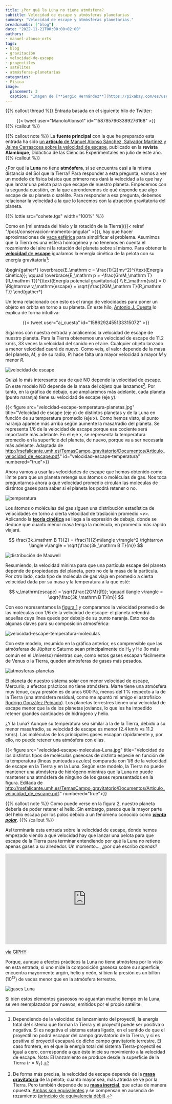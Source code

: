 ```yaml
---
title: ¿Por qué la Luna no tiene atmósfera?
subtitle: Velocidad de escape y atmósferas planetarias
summary: "Velocidad de escape y atmósferas planetarias."
breadcrumbs: ["blog"]
date: "2022-11-21T00:00:00+02:00"
authors:
- manuel-alonso-orts
tags:
- blog
- gravitación
- velocidad-de-escape
- proyectiles
- satélites
- atmósferas-planetarias
categories:
- Física
image:
  placement: 3
  caption: "Imagen de [**Sergio Hernández**](https://pixabay.com/es/users/sergioht87-8948976/) en [Pixabay](https://pixabay.com/es/)"
---
```


{{% callout thread %}}
Entrada basada en el siguiente hilo de Twitter:
<div align="center">
{{< tweet user="ManoloAlonso1" id="1587857963389276168" >}}
</div>
{{% /callout %}}

{{% callout note %}}
La **fuente principal** con la que he preparado esta entrada ha sido [un **artículo** de Manuel Alonso Sánchez, Salvador Martínez y Jaime Carrascosa sobre la velocidad de escape](http://rsefalicante.umh.es/TemasCampo_gravitatorio/Documentos/Articulo_velocidad_de_escape.pdf), publicado en la **revista Alambique**, Didáctica de las Ciencias Experimentales en julio de este año. 
{{% /callout %}}

¿Por qué la **Luna** no tiene **atmósfera**, si se encuentra casi a la misma distancia del Sol que la Tierra? Para responder a esta pregunta, vamos a ver un modelo de física básica que primero nos dará la velocidad a la que hay que lanzar una pelota para que escape de nuestro planeta. Empecemos con la segunda cuestión, en la que aprenderemos de qué depende que algo escape de su planeta o satélite. Para responder a esa pregunta, debemos relacionar la velocidad a la que lo lancemos con la atracción gravitatoria del planeta.

{{% lottie src="cohete.tgs" width="100%" %}}

Como en [mi entrada del hielo y la rotación de la Tierra]({{< relref "/post/conservacion-momento-angular" >}}), hay que hacer aproximaciones de [vaca esférica](https://es.wikipedia.org/wiki/Vaca_esférica) para simplificar el problema. Asumimos que la Tierra es una esfera homogénea y no tenemos en cuenta el rozamiento del aire ni la rotación del planeta sobre sí mismo. Para obtener la [**velocidad** de **escape**](https://es.wikipedia.org/wiki/Velocidad_de_escape) igualamos la energía cinética de la pelota con su energía gravitatoria[^1]: 

[^1]: Dependiendo de la velocidad de lanzamiento del proyectil, la energía total del sistema que forman la Tierra y el proyectil puede ser positiva o negativa. Si es negativa el sistema estará ligado, en el sentido de que el proyectil no podrá escapar del campo gravitatorio de la Tierra, y si es positiva el proyectil escapará de dicho campo gravitatorio terrestre. El caso frontera, en el que la energía total del sistema Tierra-proyectil es igual a cero, corresponde a que éste inicie su movimiento a la velocidad de escape. Nota: El lanzamiento se produce desde la superficie de la Tierra (*r* = *R*<sub>T</sub>).

\begin{gather*}
\overbrace{E_\mathrm c = \frac{1}{2}mv^2}^{\text{Energía cinética}}; \qquad \overbrace{E_\mathrm p = -\frac{GmM_\mathrm T}{R_\mathrm T}}^{\text{Energía potencial gravitatoria}} \\\\
E_\mathrm{sist} = 0 \Rightarrow v_\mathrm{escape} = \sqrt{\frac{2GM_\mathrm T}{R_\mathrm T}}
\end{gather*}

Un tema relacionado con esto es el rango de velocidades para poner un objeto en órbita en torno a su planeta. En este hilo, [Antonio J. Cuesta](https://twitter.com/aj_cuesta) lo explica de forma intuitiva:

<div align="center">
{{< tweet user="aj_cuesta" id="1586292455133315072" >}}
</div>

Sigamos con nuestra entrada y analicemos la velocidad de escape de nuestro planeta. Para la Tierra obtenemos una velocidad de escape de 11.2&thinsp;km/s, 33 veces la velocidad del sonido en el aire. Cualquier objeto lanzado a menor velocidad caerá de nuevo. Como veis, el valor depende de la masa del planeta, *M*, y de su radio, *R*: hace falta una mayor velocidad a mayor *M* y menor *R*.

![velocidad de escape](velocidad-escape.jpg "Como estamos en la superficie del planeta, lanzamos la pelota desde una distancia de su centro igual al radio de la Tierra (que asumimos esférica), de ahí que se hable del radio del planeta. Adaptada de https://ualr.edu/tv/2021/05/27/june-2021-black-hole-summer/escape-velocity/")

Quizá lo más interesante sea de qué NO depende la velocidad de escape. En este modelo NO depende de la masa del objeto que lanzamos[^2]. Por tanto, en la gráfica de debajo, que ampliaremos más adelante, cada planeta (punto naranja) tiene su velocidad de escape (eje y).

[^2]: De forma más precisa, la velocidad de escape depende de la [**masa gravitatoria**](https://es.wikipedia.org/wiki/Masa_gravitacional) de la pelota; cuanto mayor sea, más atraída se ve por la Tierra. Pero también depende de su [**masa inercial**](https://es.wikipedia.org/wiki/Masa_inercial), que actúa de manera opuesta. [Ambas son equivalentes](http://rsefalicante.umh.es/TemasMasas/masasycaida05.htm) y se compensan en ausencia de rozamiento ([principio de equivalencia débil](https://es.wikipedia.org/wiki/Principio_de_equivalencia#Principio_de_equivalencia_débil)).

{{< figure src="velocidad-escape-temperatura-planetas.jpg" title="Velocidad de escape (eje y) de distintos planetas y de la Luna en función de su temperatura promedio (eje x). Como hemos visto, el punto naranja aparece más arriba según aumente la masa/radio del planeta. Se representa 1/6 de la velocidad de escape porque ese cociente será importante más adelante. En el eje x, se representa la temperatura promedio en la superficie del planeta, de nuevo, porque va a ser necesaria más adelante. Adaptada de http://rsefalicante.umh.es/TemasCampo_gravitatorio/Documentos/Articulo_velocidad_de_escape.pdf." id="velocidad-escape-temperatura" numbered="true">}}

Ahora vamos a usar las velocidades de escape que hemos obtenido como límite para que un planeta retenga sus átomos o moléculas de gas. Nos toca preguntarnos ahora a qué velocidad promedio circulan las moléculas de distintos gases para saber si el planeta los podrá retener o no.

![temperatura](https://upload.wikimedia.org/wikipedia/commons/6/6d/Translational_motion.gif "Simulación del movimiento de átomos de helio a presión de 1950 atmósferas, ralentizada 2 trillones de veces. Se han pintado 5 átomos de rojo para facilitar su visualización. Fuente: https://en.wikipedia.org/wiki/File:Translational_motion.gif.")

Los átomos o moléculas del gas siguen una distribución estadística de velocidades en torno a cierta velocidad de traslación promedio &lt;*v*&gt;. Aplicando la [**teoría cinética**](https://es.wikipedia.org/wiki/Teor%C3%ADa_cinética_de_los_gases) se llega a la expresión de debajo, donde se deduce que cuanto menor masa tenga la molécula, en promedio más rápido viajará.

$$
\frac{3k_\mathrm B T}{2} = \frac{1}{2}m\langle v\rangle^2 \rightarrow \langle v\rangle = \sqrt{\frac{3k_\mathrm B T}{m}}
$$

![distribución de Maxwell](https://homepages.abdn.ac.uk/j.s.reid/pages/Maxwell/Legacy/MaxDn.png "Distribución de velocidades de distintas moléculas (verde vs. azul) o la misma molécula a distinta temperatura (azul vs. rojo). Como el oxígeno es más liviano que el CO<sub>2</sub>, su velocidad promedio es mayor, como también se ve en las ecuaciones de arriba. Fuente: https://homepages.abdn.ac.uk/j.s.reid/pages/Maxwell/Legacy/MaxDistrb.html.")

Resumiendo, la velocidad mínima para que una partícula escape del planeta depende de propiedades del planeta, pero no de la masa de la partícula. Por otro lado, cada tipo de molécula de gas viaja en promedio a cierta velocidad dada por su masa y la temperatura a la que esté:

$$
v_\mathrm{escape} = \sqrt{\frac{2GM}{R}}; \qquad \langle v\rangle = \sqrt{\frac{3k_\mathrm B T}{m}}
$$

Con eso representamos la [figura 1](#figure-velocidad-escape-temperatura) y comparamos la velocidad promedio de las moléculas con 1/6 de la velocidad de escape: el planeta retendrá aquellas cuya línea quede por debajo de su punto naranja. Esto nos da algunas claves para su composición atmosférica:

![velocidad-escape-temperatura-moleculas](velocidad-escape-temperatura-moleculas.jpg "Velocidad de los distintos tipos de moléculas gaseosas de distinta especie en función de la temperatura (líneas punteadas azules) comparada con 1/6 de la velocidad de escape en los distintos planetas y en la Luna. El factor 1/6 tiene en cuenta la dispersión en velocidades de las moléculas, imponiendo retener casi el 100&thinsp;% de ellas durante mucho tiempo. En este modelo, el planeta podría mantener una atmósfera de esa molécula si se encuentra por encima de su línea punteada azul correspondiente. Para la temperatura de cada planeta, los autores tomaron una temperatura promedio en la superficie del mismo. Autores: Manuel Alonso Sánchez, Salvador Martínez y Jaime Carrascosa.")

Con este modelo, resumido en la gráfica anterior, es comprensible que las atmósferas de Júpiter o Saturno sean principalmente de H<sub>2</sub> y He (lo más común en el Universo) mientras que, como estos gases escapan fácilmente de Venus o la Tierra, queden atmósferas de gases más pesados.

![atmosferas-planetas](atmosferas-planetas.jpg "Composición de las atmósferas de los planetas del sistema solar. Fuente: https://presencia.unah.edu.hn/noticias/conozca-la-atmosfera-de-los-planetas/.")

El planeta de nuestro sistema solar con menor velocidad de escape, Mercurio, a efectos prácticos no tiene atmósfera. Marte tiene una atmósfera muy tenue, cuya presión es de unos 600&thinsp;Pa, menos del 1&thinsp;% respecto a la de la Tierra (una atmósfera residual, como me apuntó mi amigo el astrofísico [Rodrigo González Peinado](https://twitter.com/rodrigogpeinado)). Los planetas terrestres tienen una velocidad de escape menor que la de los planetas jovianos, lo que les ha impedido retener grandes cantidades de hidrógeno y helio.

¿Y la Luna? Aunque su temperatura sea similar a la de la Tierra, debido a su menor masa/radio, su velocidad de escape es menor (2.4&thinsp;km/s vs 11.2&thinsp;km/s). Las moléculas de los principales gases escapan rápidamente y, por ello, no puede retener una atmósfera con ellas.

{{< figure src="velocidad-escape-moleculas-Luna.jpg" title="Velocidad de los distintos tipos de moléculas gaseosas de distinta especie en función de la temperatura (líneas punteadas azules) comparada con 1/6 de la velocidad de escape en la Tierra y en la Luna. Según este modelo, la Tierra no puede mantener una atmósfera de hidrógeno mientras que la Luna no puede mantener una atmósfera de ninguno de los gases representados en la figura. Editada de http://rsefalicante.umh.es/TemasCampo_gravitatorio/Documentos/Articulo_velocidad_de_escape.pdf." numbered="true">}}

{{% callout note %}}
Como puede verse en la figura 2, nuestro planeta debería de poder retener el helio. Sin embargo, parece que la mayor parte del helio escapa por los polos debido a un fenómeno conocido como [***viento polar***](https://en.wikipedia.org/wiki/Polar_wind).
{{% /callout %}}

Así terminaría esta entrada sobre la velocidad de escape, donde hemos empezado viendo a qué velocidad hay que lanzar una pelota para que escape de la Tierra para terminar entendiendo por qué la Luna no retiene apenas gases a su alrededor. Un momento..., ¿por qué escribo *apenas*?

<div style="width:100%;height:0;padding-bottom:56%;position:relative;"><iframe src="https://giphy.com/embed/dSd0f3W5zOzAmBfeW3" width="100%" height="100%" style="position:absolute" frameBorder="0" class="giphy-embed" allowFullScreen></iframe></div><p><a href="https://giphy.com/gifs/foxtv-fox-proven-innocent-innocentonfox-dSd0f3W5zOzAmBfeW3">via GIPHY</a></p>

Porque, aunque a efectos prácticos la Luna no tiene atmósfera por lo visto en esta entrada, si uno mide la composición gaseosa sobre su superficie, encuentra mayormente argón, helio y neón, si bien la presión es un billón (10<sup>12</sup>) de veces menor que en la atmósfera terrestre.

![gases Luna](https://www.nasa.gov/sites/default/files/images/741089main_apollo-17-lace-experiment.jpeg "El despliegue del *Lunar Atmospheric Composition Experiment* (LACE) durante la misión Apollo 17. Créditos: NASA. Más información aquí: https://www.nasa.gov/mission_pages/LADEE/news/lunar-atmosphere.html")

Si bien estos elementos gaseosos no aguantan mucho tiempo en la Luna, se ven reemplazados por nuevos, emitidos por el propio satélite.